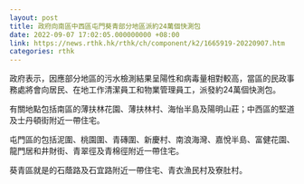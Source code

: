 ```yaml
---
layout: post
title: 政府向南區中西區屯門葵青部分地區派約24萬個快測包
date: 2022-09-07 17:02:05.000000000 +08:00
link: https://news.rthk.hk/rthk/ch/component/k2/1665919-20220907.htm
categories: rthk
---
```


政府表示，因應部分地區的污水檢測結果呈陽性和病毒量相對較高，當區的民政事務處將會向居民、在地工作清潔員工和物業管理員工，派發約24萬個快測包。

有關地點包括南區的薄扶林花園、薄扶林村、海怡半島及陽明山莊；中西區的堅道及士丹頓街附近一帶住宅。

屯門區的包括泥圍、桃園圍、青磚圍、新慶村、南浪海灣、嘉悅半島、富健花園、龍門居和井財街、青翠徑及青棉徑附近一帶住宅。

葵青區就是的石蔭路及石宜路附近一帶住宅、青衣漁民村及寮肚村。
